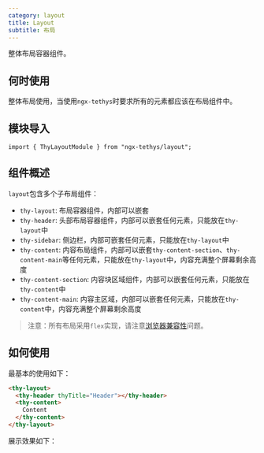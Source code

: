 ```yaml
---
category: layout
title: Layout
subtitle: 布局
---
```


<alert>整体布局容器组件。</alert>

## 何时使用
整体布局使用，当使用`ngx-tethys`时要求所有的元素都应该在布局组件中。

## 模块导入
```
import { ThyLayoutModule } from "ngx-tethys/layout";
```
## 组件概述
`layout`包含多个子布局组件：
- `thy-layout`: 布局容器组件，内部可以嵌套
- `thy-header`: 头部布局容器组件，内部可以嵌套任何元素，只能放在`thy-layout`中
- `thy-sidebar`: 侧边栏，内部可嵌套任何元素，只能放在`thy-layout`中
- `thy-content`: 内容布局组件，内部可以嵌套`thy-content-section`、`thy-content-main`等任何元素，只能放在`thy-layout`中，内容充满整个屏幕剩余高度
- `thy-content-section`: 内容块区域组件，内部可以嵌套任何元素，只能放在`thy-content`中
- `thy-content-main`: 内容主区域，内部可以嵌套任何元素，只能放在`thy-content`中，内容充满整个屏幕剩余高度

> 注意：所有布局采用`flex`实现，请注意<a href="http://caniuse.com/#search=flex" target="_blank">浏览器兼容性</a>问题。

## 如何使用
最基本的使用如下：

```html
<thy-layout>
  <thy-header thyTitle="Header"></thy-header>
  <thy-content>
    Content
  </thy-content>
</thy-layout>
```

展示效果如下：
<example name="thy-layout-basic-example" />
